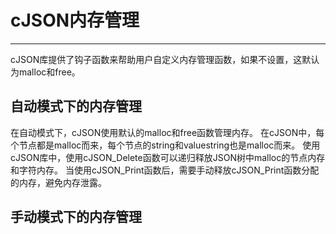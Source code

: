 # cJSON内存管理


---

cJSON库提供了钩子函数来帮助用户自定义内存管理函数，如果不设置，这默认为malloc和free。

## 自动模式下的内存管理
在自动模式下，cJSON使用默认的malloc和free函数管理内存。
在cJSON中，每个节点都是malloc而来，每个节点的string和valuestring也是malloc而来。
使用cJSON库中，使用cJSON_Delete函数可以递归释放JSON树中malloc的节点内存和字符内存。
当使用cJSON_Print函数后，需要手动释放cJSON_Print函数分配的内存，避免内存泄露。

## 手动模式下的内存管理




